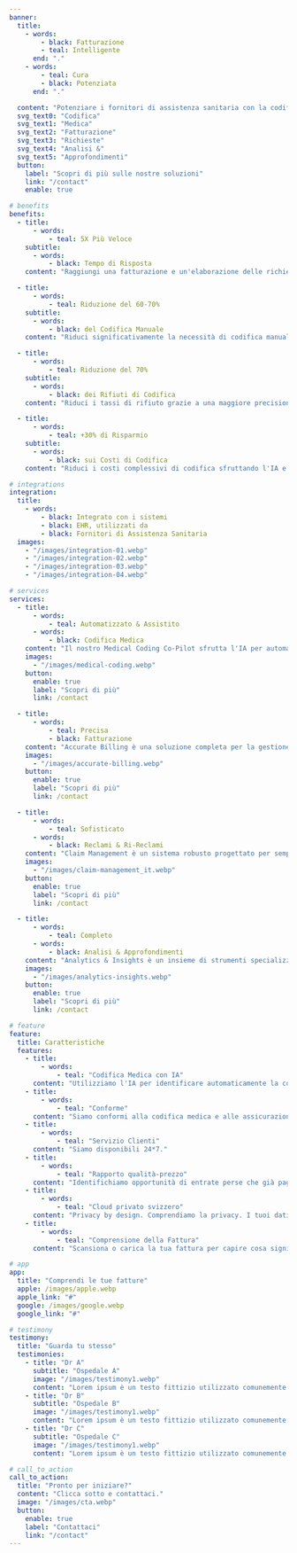 ```yaml
---
banner:
  title:
    - words:
        - black: Fatturazione
        - teal: Intelligente
      end: "."
    - words:
        - teal: Cura
        - black: Potenziata
      end: "."

  content: "Potenziare i fornitori di assistenza sanitaria con la codifica diagnostica e la fatturazione assistite dall'IA per il futuro della gestione delle entrate e delle richieste di risarcimento."
  svg_text0: "Codifica"
  svg_text1: "Medica"
  svg_text2: "Fatturazione"
  svg_text3: "Richieste"
  svg_text4: "Analisi &"
  svg_text5: "Approfondimenti"
  button:
    label: "Scopri di più sulle nostre soluzioni"
    link: "/contact"
    enable: true

# benefits
benefits:
  - title:
      - words:
          - teal: 5X Più Veloce
    subtitle:
      - words:
          - black: Tempo di Risposta
    content: "Raggiungi una fatturazione e un'elaborazione delle richieste di risarcimento più veloci con l'IA, riducendo i tempi di ciclo complessivi."

  - title:
      - words:
          - teal: Riduzione del 60-70%
    subtitle:
      - words:
          - black: del Codifica Manuale
    content: "Riduci significativamente la necessità di codifica manuale tramite l'automazione."

  - title:
      - words:
          - teal: Riduzione del 70%
    subtitle:
      - words:
          - black: dei Rifiuti di Codifica
    content: "Riduci i tassi di rifiuto grazie a una maggiore precisione e al controllo automatico degli errori."

  - title:
      - words:
          - teal: +30% di Risparmio
    subtitle:
      - words:
          - black: sui Costi di Codifica
    content: "Riduci i costi complessivi di codifica sfruttando l'IA e l'automazione per snellire i processi."

# integrations
integration:
  title:
    - words:
        - black: Integrato con i sistemi
        - black: EHR, utilizzati da
        - black: Fornitori di Assistenza Sanitaria
  images:
    - "/images/integration-01.webp"
    - "/images/integration-02.webp"
    - "/images/integration-03.webp"
    - "/images/integration-04.webp"

# services
services:
  - title:
      - words:
          - teal: Automatizzato & Assistito
      - words:
          - black: Codifica Medica
    content: "Il nostro Medical Coding Co-Pilot sfrutta l'IA per automatizzare l'elaborazione dei dati e l'assegnazione dei codici, riducendo significativamente il carico di lavoro manuale. Con il NLP, interpreta accuratamente il linguaggio medico complesso, minimizzando gli errori di codifica senza cambiare il tuo flusso di lavoro attuale."
    images:
      - "/images/medical-coding.webp"
    button:
      enable: true
      label: "Scopri di più"
      link: /contact

  - title:
      - words:
          - teal: Precisa
          - black: Fatturazione
    content: "Accurate Billing è una soluzione completa per la gestione della fatturazione e dei pagamenti progettata per garantire processi di fatturazione precisi e tempestivi. Offre funzionalità come la generazione automatica delle fatture, la rilevazione degli errori e report dettagliati per migliorare la precisione finanziaria e l'efficienza delle aziende."
    images:
      - "/images/accurate-billing.webp"
    button:
      enable: true
      label: "Scopri di più"
      link: /contact

  - title:
      - words:
          - teal: Sofisticato
      - words:
          - black: Reclami & Ri-Reclami
    content: "Claim Management è un sistema robusto progettato per semplificare il processo di presentazione, tracciamento e risoluzione delle richieste di risarcimento assicurativo. Offre funzionalità come l'elaborazione automatica delle richieste, aggiornamenti di stato in tempo reale e report completi per garantire una gestione efficiente e trasparente delle richieste per assicuratori e assicurati. Utilizzando l'IA possiamo rispondere automaticamente ad alcune delle richieste delle compagnie assicurative."
    images:
      - "/images/claim-management_it.webp"
    button:
      enable: true
      label: "Scopri di più"
      link: /contact

  - title:
      - words:
          - teal: Completo
      - words:
          - black: Analisi & Approfondimenti
    content: "Analytics & Insights è un insieme di strumenti specializzati mirati a migliorare l'efficienza e la precisione del processo di fatturazione medica. Offre funzionalità come report finanziari dettagliati, analisi delle tendenze e modellazione predittiva per aiutare i fornitori di assistenza sanitaria a ottimizzare i cicli di entrate, ridurre gli errori di fatturazione e migliorare i risultati dei pazienti attraverso decisioni basate sui dati."
    images:
      - "/images/analytics-insights.webp"
    button:
      enable: true
      label: "Scopri di più"
      link: /contact

# feature
feature:
  title: Caratteristiche
  features:
    - title:
        - words:
            - teal: "Codifica Medica con IA"
      content: "Utilizziamo l'IA per identificare automaticamente la codifica medica precisa dalle note dei medici."
    - title:
        - words:
            - teal: "Conforme"
      content: "Siamo conformi alla codifica medica e alle assicurazioni svizzere, meno tempo per preoccuparsi delle richieste di assicurazione."
    - title:
        - words:
            - teal: "Servizio Clienti"
      content: "Siamo disponibili 24*7."
    - title:
        - words:
            - teal: "Rapporto qualità-prezzo"
      content: "Identifichiamo opportunità di entrate perse che già pagano per i servizi."
    - title:
        - words:
            - teal: "Cloud privato svizzero"
      content: "Privacy by design. Comprendiamo la privacy. I tuoi dati non lasciano mai la Svizzera."
    - title:
        - words:
            - teal: "Comprensione della Fattura"
      content: "Scansiona o carica la tua fattura per capire cosa significa ogni voce."

# app
app:
  title: "Comprendi le tue fatture"
  apple: /images/apple.webp
  apple_link: "#"
  google: /images/google.webp
  google_link: "#"

# testimony
testimony:
  title: "Guarda tu stesso"
  testimonies:
    - title: "Dr A"
      subtitle: "Ospedale A"
      image: "/images/testimony1.webp"
      content: "Lorem ipsum è un testo fittizio utilizzato comunemente nelle industrie grafiche, di stampa e di pubblicazione per visualizzare in anteprima layout e mockup visivi."
    - title: "Dr B"
      subtitle: "Ospedale B"
      image: "/images/testimony1.webp"
      content: "Lorem ipsum è un testo fittizio utilizzato comunemente nelle industrie grafiche, di stampa e di pubblicazione per visualizzare in anteprima layout e mockup visivi."
    - title: "Dr C"
      subtitle: "Ospedale C"
      image: "/images/testimony1.webp"
      content: "Lorem ipsum è un testo fittizio utilizzato comunemente nelle industrie grafiche, di stampa e di pubblicazione per visualizzare in anteprima layout e mockup visivi."

# call_to_action
call_to_action:
  title: "Pronto per iniziare?"
  content: "Clicca sotto e contattaci."
  image: "/images/cta.webp"
  button:
    enable: true
    label: "Contattaci"
    link: "/contact"
---
```

